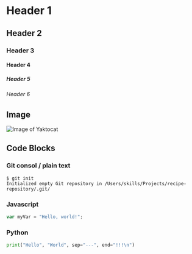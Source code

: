 # Header 1

## Header 2
### Header 3
#### Header 4
##### Header 5
###### Header 6

## Image
![Image of Yaktocat](https://octodex.github.com/images/yaktocat.png)

## Code Blocks

### Git consol / plain text

```
$ git init
Initialized empty Git repository in /Users/skills/Projects/recipe-repository/.git/
```

### Javascript

``` javascript
var myVar = "Hello, world!";
```

### Python

``` python
print("Hello", "World", sep="---", end="!!!\n")
```

